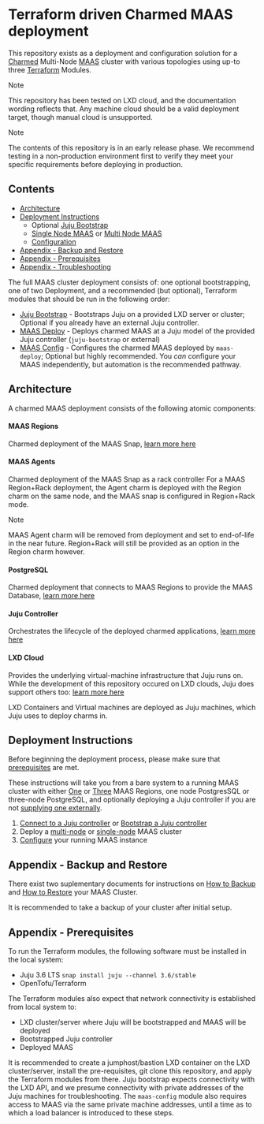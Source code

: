 # Terraform driven Charmed MAAS deployment

This repository exists as a deployment and configuration solution for a [Charmed](https://juju.is/docs) Multi-Node [MAAS](https://canonical.com/maas/docs) cluster with various topologies using up-to three [Terraform](https://developer.hashicorp.com/terraform/docs) Modules.

> [!NOTE]
> This repository has been tested on LXD cloud, and the documentation wording reflects that. Any machine cloud should be a valid deployment target, though manual cloud is unsupported.

> [!NOTE]
> The contents of this repository is in an early release phase. We recommend testing in a non-production environment first to verify they meet your specific requirements before deploying in production.

## Contents

- [Architecture](#architecture)
- [Deployment Instructions](#deployment-instructions)
  - Optional [Juju Bootstrap](./docs/how_to_bootstrap_juju.md)
  - [Single Node MAAS](./docs/how_to_deploy_single_node.md) or [Multi Node MAAS](./docs/how_to_deploy_multi_node.md)
  - [Configuration](./docs/how_to_configure_maas.md)
- [Appendix - Backup and Restore](#appendix---backup-and-restore)
- [Appendix - Prerequisites](#appendix---prerequisites)
- [Appendix - Troubleshooting](./docs/troubleshooting.md)

The full MAAS cluster deployment consists of: one optional bootstrapping, one of two Deployment, and a recommended (but optional), Terraform modules that should be run in the following order:

- [Juju Bootstrap](./modules/juju-bootstrap) - Bootstraps Juju on a provided LXD server or cluster; Optional if you already have an external Juju controller.
- [MAAS Deploy](./modules/maas-deploy) - Deploys charmed MAAS at a Juju model of the provided Juju controller (`juju-bootstrap` or external)
- [MAAS Config](./modules/maas-config) - Configures the charmed MAAS deployed by `maas-deploy`; Optional but highly recommended. You *can* configure your MAAS independently, but automation is the recommended pathway.


## Architecture

A charmed MAAS deployment consists of the following atomic components:

<!-- TODO: Fill out with further details, this is a little bare. -->

#### MAAS Regions
Charmed deployment of the MAAS Snap, [learn more here](https://charmhub.io/maas-region)

#### MAAS Agents
Charmed deployment of the MAAS Snap as a rack controller
For a MAAS Region+Rack deployment, the Agent charm is deployed with the Region charm on the same node, and the MAAS snap is configured in Region+Rack mode.
> [!NOTE]
> MAAS Agent charm will be removed from deployment and set to end-of-life in the near future. Region+Rack will still be provided as an option in the Region charm however.

#### PostgreSQL
Charmed deployment that connects to MAAS Regions to provide the MAAS Database, [learn more here](https://canonical-charmed-postgresql.readthedocs-hosted.com/16/)

#### Juju Controller
Orchestrates the lifecycle of the deployed charmed applications, [learn more here](https://documentation.ubuntu.com/juju/3.6/reference/controller/)

#### LXD Cloud
Provides the underlying virtual-machine infrastructure that Juju runs on.
While the development of this repository occured on LXD clouds, Juju does support others too: [learn more here](https://documentation.ubuntu.com/juju/3.6/reference/cloud/)

LXD Containers and Virtual machines are deployed as Juju machines, which Juju uses to deploy charms in.


## Deployment Instructions

Before beginning the deployment process, please make sure that [prerequisites](#appendix---prerequisites) are met.

These instructions will take you from a bare system to a running MAAS cluster with either [One](./docs/how_to_deploy_single_node.md) or [Three](./docs/how_to_deploy_multi_node.md) MAAS Regions, one node PostgresSQL or three-node PostgreSQL, and optionally deploying a Juju controller if you are not [supplying one externally](./docs/how_to_deploy_to_a_bootstrapped_controller.md).

1. [Connect to a Juju controller](./docs/how_to_deploy_to_a_bootstrapped_controller.md) or [Bootstrap a Juju controller](./docs/how_to_bootstrap_juju.md)
2. Deploy a [multi-node](./docs/how_to_deploy_multi_node.md) or [single-node](./docs/how_to_deploy_single_node.md) MAAS cluster
3. [Configure](./docs/how_to_configure_maas.md) your running MAAS instance


## Appendix - Backup and Restore

There exist two suplementary documents for instructions on [How to Backup](./docs/how_to_backup.md) and [How to Restore](./docs/how_to_restore.md) your MAAS Cluster.

It is recommended to take a backup of your cluster after initial setup.


## Appendix - Prerequisites

To run the Terraform modules, the following software must be installed in the local system:

- Juju 3.6 LTS `snap install juju --channel 3.6/stable`
- OpenTofu/Terraform

The Terraform modules also expect that network connectivity is established from local system to:

- LXD cluster/server where Juju will be bootstrapped and MAAS will be deployed
- Bootstrapped Juju controller
- Deployed MAAS

It is recommended to create a jumphost/bastion LXD container on the LXD cluster/server, install the pre-requisites, git clone this repository, and apply the Terraform modules from there.
Juju bootstrap expects connectivity with the LXD API, and we presume connectivity with private addresses of the Juju machines for troubleshooting.
The `maas-config` module also requires access to MAAS via the same private machine addresses, until a time as to which a load balancer is introduced to these steps.
